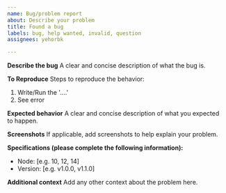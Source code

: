 ```yaml
---
name: Bug/problem report
about: Describe your problem
title: Found a bug
labels: bug, help wanted, invalid, question
assignees: yehorbk

---
```


**Describe the bug**
A clear and concise description of what the bug is.

**To Reproduce**
Steps to reproduce the behavior:

1. Write/Run the '....'
2. See error

**Expected behavior**
A clear and concise description of what you expected to happen.

**Screenshots**
If applicable, add screenshots to help explain your problem.

**Specifications (please complete the following information):**

- Node: [e.g. 10, 12, 14]
- Version: [e.g. v1.0.0, v1.1.0]

**Additional context**
Add any other context about the problem here.
